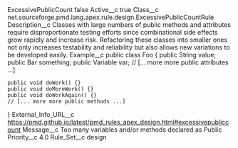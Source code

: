 <?xml version="1.0" encoding="UTF-8"?>
<CustomMetadata xmlns="http://soap.sforce.com/2006/04/metadata" xmlns:xsi="http://www.w3.org/2001/XMLSchema-instance" xmlns:xsd="http://www.w3.org/2001/XMLSchema">
    <label>ExcessivePublicCount</label>
    <protected>false</protected>
    <values>
        <field>Active__c</field>
        <value xsi:type="xsd:boolean">true</value>
    </values>
    <values>
        <field>Class__c</field>
        <value xsi:type="xsd:string">net.sourceforge.pmd.lang.apex.rule.design.ExcessivePublicCountRule</value>
    </values>
    <values>
        <field>Description__c</field>
        <value xsi:type="xsd:string">Classes with large numbers of public methods and attributes require disproportionate testing efforts since combinational side effects grow rapidly and increase risk. Refactoring these classes into smaller ones not only increases testability and reliability but also allows new variations to be developed easily.</value>
    </values>
    <values>
        <field>Example__c</field>
        <value xsi:type="xsd:string">public class Foo {
    public String value;
    public Bar something;
    public Variable var;
    // [... more more public attributes ...]

    public void doWork() {}
    public void doMoreWork() {}
    public void doWorkAgain() {}
    // [... more more public methods ...]
}</value>
    </values>
    <values>
        <field>External_Info_URL__c</field>
        <value xsi:type="xsd:string">https://pmd.github.io/latest/pmd_rules_apex_design.html#excessivepubliccount</value>
    </values>
    <values>
        <field>Message__c</field>
        <value xsi:type="xsd:string">Too many variables and/or methods declared as Public</value>
    </values>
    <values>
        <field>Priority__c</field>
        <value xsi:type="xsd:double">4.0</value>
    </values>
    <values>
        <field>Rule_Set__c</field>
        <value xsi:type="xsd:string">design</value>
    </values>
</CustomMetadata>
